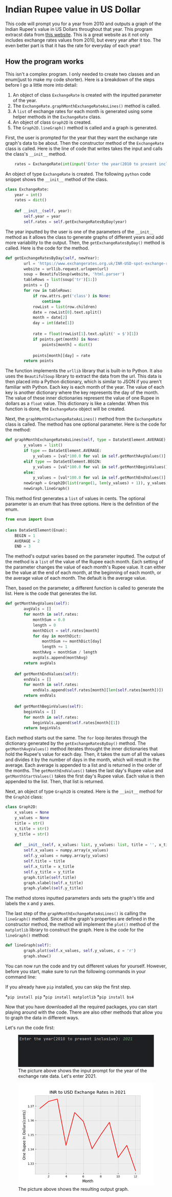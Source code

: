 # Indian Rupee value in US Dollar

This code will prompt you for a year from 2010 and outputs a graph of the Indian Rupee's value in US Dollars throughout that year. This program extracst data from <a href = "https://www.exchangerates.org.uk/INR-USD-spot-exchange-rates-history-2010.html">this website</a>. This is a great website as it not only includes exchange rates values from 2010, but every year after it too. The even better part is that it has the rate for everyday of each year!

## How the program works

This isn't a complex program. I only needed to create two classes and an enum(just to make my code shorter). Here is a breakdown of the steps before I go a little more into detail:

1. An object of class `ExchangeRate` is created with the inputted parameter of the year.
2. The `ExchangeRate.graphMonthExchangeRateAsLines()` method is called.
3. A `list` of exchange rates for each month is generated using some helper methods in the `ExchangeRate` class.
4. An object of class `Graph2D` is created.
5. The `Graph2D.lineGraph()` method is called and a graph is generated.

First, the user is prompted for the year that they want the exchange rate graph's data to be about. Then the constructor method of the `ExchangeRate` class is called. Here is the line of code that writes takes the input and calls the class's `__init__` method.

```python
    rates = ExchangeRate(int(input('Enter the year(2010 to present inclusive): ')))
```

An object of type `ExchangeRate` is created. The following `python` code snippet shows the `__init__` method of the class.

```python
class ExchangeRate:
    year = int()
    rates = dict()

    def __init__(self, year):
        self.year = year
        self.rates = self.getExchangeRatesByDay(year)
```

The year inputted by the user is one of the parameters of the `__init__` method as it allows the class to generate graphs of different years and add more variability to the output. Then, the `getExchangeRatesByDay()` method is called. Here is the code for the method.

```python
def getExchangeRatesByDay(self, newYear):
        url = 'https://www.exchangerates.org.uk/INR-USD-spot-exchange-rates-history-' + str(newYear) + '.html'
        website = urllib.request.urlopen(url)
        soup = BeautifulSoup(website, 'html.parser')
        tableRows = list(soup('tr')[1:])
        points = {}
        for row in tableRows:
            if row.attrs.get('class') is None:
                continue
            rowList = list(row.children)
            date = rowList[0].text.split()
            month = date[2]
            day = int(date[1])

            rate = float(rowList[1].text.split(' = $')[1])
            if points.get(month) is None:
                points[month] = dict()

            points[month][day] = rate
        return points
```

The function implements the `urllib` library that is built-in to Python. It also uses the `BeautifulSoup` library to extract the data from the url. This data is then placed into a Python dictionary, which is similar to JSON if you aren't familiar with Python. Each key is each month of the year. The value of each key is another dictionary where the key represents the day of the month. The value of these inner dictionaries represent the value of one Rupee in dollars as a `float` value. This dictionary is like a calendar. When this function is done, the `ExchangeRate` object will be created.

Next, the `graphMonthExchangeRateAsLines()` method from the `ExchangeRate` class is called. The method has one optional parameter. Here is the code for the method:

```python
def graphMonthExchangeRateAsLines(self, type = DataSetElement.AVERAGE):
        y_values = list()
        if type == DataSetElement.AVERAGE:
            y_values = [val*100.0 for val in self.getMonthAvgValues()]
        elif type == DataSetElement.BEGIN:
            y_values = [val*100.0 for val in self.getMonthBeginValues()]
        else:
            y_values = [val*100.0 for val in self.getMonthEndValues()]
        newGraph = Graph2D(list(range(1, len(y_values) + 1)), y_values, 'INR to USD Exchange Rates in ' + str(self.year), "Month", 'One Rupee In Dollars(cents)')
        newGraph.lineGraph()
```

This method first generates a `list` of values in cents. The optional parameter is an enum that has three options. Here is the definition of the enum.

```python
from enum import Enum

class DataSetElement(Enum):
    BEGIN = 1
    AVERAGE = 2
    END = 3
```

The method's output varies based on the parameter inputted. The output of the method is a `list` of the value of the Rupee each month. Each setting of the parameter changes the value of each month's Rupee value. It can either be the value at the end of each month, at the beginning of each month, or the average value of each month. The default is the average value.

Then, based on the parameter, a different function is called to generate the list. Here is the code that generates the list.

```python
def getMonthAvgValues(self):
        avgVals = []
        for month in self.rates:
            monthSum = 0.0
            length = 0
            monthDict = self.rates[month]
            for day in monthDict:
                monthSum += monthDict[day]
                length += 1
            monthAvg = monthSum / length
            avgVals.append(monthAvg)
        return avgVals

    def getMonthEndValues(self):
        endVals = []
        for month in self.rates:
            endVals.append(self.rates[month][len(self.rates[month])])
        return endVals

    def getMonthBeginValues(self):
        beginVals = []
        for month in self.rates:
            beginVals.append(self.rates[month][1])
        return beginVals
```

Each method starts out the same. The `for` loop iterates through the dictionary generated by the `getExchangeRatesByDay()` method.  The `getMonthAvgValues()` method iterates throught the inner dictionaries that hold the Rupee's value for each day. Then, it takes the sum of all the values and divides it by the number of days in the month, which will result in the average. Each average is appended to a list and is returned in the order of the months. The `getMonthEndValues()` takes the last day's Rupee value and `getMonthStartValues()` takes the first day's Rupee value. Each value is then appended to the list. Then, that list is returned.

Next, an object of type `Graph2D` is created. Here is the `__init__` method for the `Graph2d` class:

```python
class Graph2D:
    x_values = None
    y_values = None
    title = str()
    x_title = str()
    y_title = str()

    def __init__(self, x_values: list, y_values: list, title = '', x_title = '', y_title = ''):
        self.x_values = numpy.array(x_values)
        self.y_values = numpy.array(y_values)
        self.title = title
        self.x_title = x_title
        self.y_title = y_title
        graph.title(self.title)
        graph.xlabel(self.x_title)
        graph.ylabel(self.y_title)
```

The method stores inputted parameters ands sets the graph's title and labels the x and y axes. 

The last step of the `graphMonthExchangeRateAsLines()` is calling the `lineGraph()` method. Since all the graph's properties are defined in the constructor method, the method will implement the `plot()` method of the `matplotlib` library to construct the graph. Here is the code for the `lineGraph()` method:

```python
def lineGraph(self):
        graph.plot(self.x_values, self.y_values, c = 'r')
        graph.show()
```

You can now run the code and try out different values for yourself. However, before you start, make sure to run the following commands in your command line:

If you already have `pip` installed, you can skip the first step.

*`pip install pip`
*`pip install matplotlib`
*`pip install bs4`

Now that you have downloaded all the required packages, you can start playing around with the code. There are also other methods that allow you to graph the data in different ways.

Let's run the code first:

<figure>
    <img src = "./Screenshot 2023-06-12 230522.png" alt = "Figure 1">
    <figcaption>The picture above shows the input prompt for the year of the exchange rate data. Let's enter 2021.</figcaption>
</figure>

<figure>
    <img src = "./Figure_1.png" alt = "Figure 2">
    <figcaption>The picture above shows the resulting output graph.</figcaption>
</figure>
